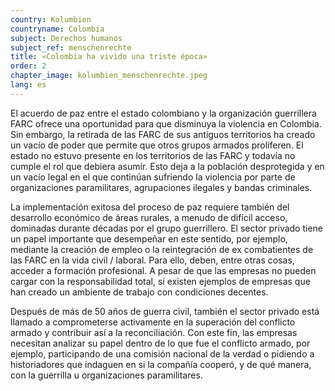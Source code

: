 ```yaml
---
country: Kolumbien
countryname: Colombia
subject: Derechos humanos
subject_ref: menschenrechte
title: «Colombia ha vivido una triste época»
order: 2
chapter_image: kolumbien_menschenrechte.jpeg
lang: es
---
```

<div class="content" markdown="1">
El acuerdo de paz entre el estado colombiano y la organización guerrillera FARC ofrece una oportunidad para que disminuya la violencia en Colombia. Sin embargo, la retirada de las FARC de sus antiguos territorios ha creado un vacío de poder que permite que otros grupos armados proliferen. El estado no estuvo presente en los territorios de las FARC y todavía no cumple el rol que debiera asumir. Esto deja a la población desprotegida y en un vacío legal en el que continúan sufriendo la violencia por parte de organizaciones paramilitares, agrupaciones ilegales y bandas criminales.

La implementación exitosa del proceso de paz requiere también del desarrollo económico de áreas rurales, a menudo de difícil acceso, dominadas durante décadas por el grupo guerrillero. El sector privado tiene un papel importante que desempeñar en este sentido, por ejemplo, mediante la creación de empleo o la reintegración de ex combatientes de las FARC en la vida civil / laboral. Para ello, deben, entre otras cosas, acceder a formación profesional. A pesar de que las empresas no pueden cargar con la responsabilidad total, sí existen ejemplos de empresas que han creado un ambiente de trabajo con condiciones decentes.

Después de más de 50 años de guerra civil, también el sector privado está llamado a comprometerse activamente en la superación del conflicto armado y contribuir así a la reconciliación. Con este fin, las empresas necesitan analizar su papel dentro de lo que fue el conflicto armado, por ejemplo, participando de una comisión nacional de la verdad o pidiendo a historiadores que indaguen en si la compañía cooperó, y de qué manera, con la guerrilla u organizaciones paramilitares.
</div>
